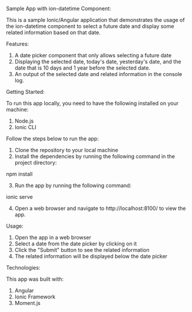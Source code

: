 Sample App with ion-datetime Component:

This is a sample Ionic/Angular application that demonstrates the usage of the ion-datetime component to select a future date and display some related information based on that date.

Features:

1. A date picker component that only allows selecting a future date
2. Displaying the selected date, today's date, yesterday's date, and the date that is 10 days and 1 year before the selected date.
3. An output of the selected date and related information in the console log.

Getting Started:

To run this app locally, you need to have the following installed on your machine:

1. Node.js
2. Ionic CLI

Follow the steps below to run the app:

1. Clone the repository to your local machine
2. Install the dependencies by running the following command in the project directory:

npm install

3. Run the app by running the following command:

ionic serve

4. Open a web browser and navigate to http://localhost:8100/ to view the app.


Usage:

1. Open the app in a web browser
2. Select a date from the date picker by clicking on it
3. Click the "Submit" button to see the related information
4. The related information will be displayed below the date picker

Technologies:

This app was built with:

1. Angular
2. Ionic Framework
3. Moment.js
